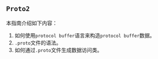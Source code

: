 ## `Proto2`

本指南介绍如下内容：

1. 如何使用`protocol buffer`语言来构造`protocol buffer`数据。
2. `.proto`文件的语法。
3. 如何通过`.proto`文件生成数据访问类。

